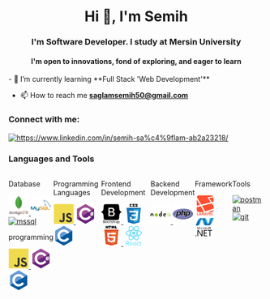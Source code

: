 <h1 align="center">Hi 👋, I'm Semih</h1>
<h3 align="center">I'm Software Developer. I study at Mersin University</h3>
<h4 align="center">I'm open to innovations, fond of exploring, and eager to learn </h4>
- 🌱 I’m currently learning **Full Stack 'Web Development'**

- 📫 How to reach me **saglamsemih50@gmail.com**

<h3 align="left">Connect with me:</h3>
<p align="left">
    <a href="https://linkedin.com/in/https://www.linkedin.com/in/semih-sa%c4%9flam-ab2a23218/" target="blank"><img
            align="center"
            src="https://raw.githubusercontent.com/rahuldkjain/github-profile-readme-generator/master/src/images/icons/Social/linked-in-alt.svg"
            alt="https://www.linkedin.com/in/semih-sa%c4%9flam-ab2a23218/" height="30" width="40" /></a>
</p>

<h3 align="left">Languages and Tools</h3>
<div class="row" style="display: flex">
    <div class="col">
        <p class="name">Database</p>
        <div><a href="https://www.mongodb.com/" target="_blank" rel="noreferrer"> <img
                    src="https://raw.githubusercontent.com/devicons/devicon/master/icons/mongodb/mongodb-original-wordmark.svg"
                    alt="mongodb" width="40" height="40" /> </a> <a href="https://www.mysql.com/"
                target="_blank" rel="noreferrer"> <img
                    src="https://raw.githubusercontent.com/devicons/devicon/master/icons/mysql/mysql-original-wordmark.svg"
                    alt="mysql" width="40" height="40" /> </a> <a
                href="https://www.microsoft.com/en-us/sql-server" target="_blank" rel="noreferrer"> <img
                    src="https://www.svgrepo.com/show/303229/microsoft-sql-server-logo.svg" alt="mssql"
                    width="40" height="40" /> </a></div>
        <p class="name">programming</p>
        <div><a href="https://developer.mozilla.org/en-US/docs/Web/JavaScript" target="_blank" rel="noreferrer"> <img
                    src="https://raw.githubusercontent.com/devicons/devicon/master/icons/javascript/javascript-original.svg"
                    alt="javascript" width="40" height="40" /> </a> <a href="https://www.w3schools.com/cs/"
                target="_blank" rel="noreferrer"> <img
                    src="https://raw.githubusercontent.com/devicons/devicon/master/icons/csharp/csharp-original.svg"
                    alt="csharp" width="40" height="40" /> </a> <a href="https://www.cprogramming.com/"
                target="_blank" rel="noreferrer"> <img
                    src="https://raw.githubusercontent.com/devicons/devicon/master/icons/c/c-original.svg"
                    alt="c" width="40" height="40" /> </a> </div>
    </div>
    <div class="col">
        <p class="name">Programming Languages</p>
        <div><a href="https://developer.mozilla.org/en-US/docs/Web/JavaScript" target="_blank" rel="noreferrer"> <img
                    src="https://raw.githubusercontent.com/devicons/devicon/master/icons/javascript/javascript-original.svg"
                    alt="javascript" width="40" height="40" /> </a> <a href="https://www.w3schools.com/cs/"
                target="_blank" rel="noreferrer"> <img
                    src="https://raw.githubusercontent.com/devicons/devicon/master/icons/csharp/csharp-original.svg"
                    alt="csharp" width="40" height="40" /> </a> <a href="https://www.cprogramming.com/"
                target="_blank" rel="noreferrer"> <img
                    src="https://raw.githubusercontent.com/devicons/devicon/master/icons/c/c-original.svg"
                    alt="c" width="40" height="40" /> </a> </div>
    </div>
    <div class="col">
        <p class="name">Frontend Development</p>
        <div><a href="https://getbootstrap.com" target="_blank" rel="noreferrer">
                <img src="https://raw.githubusercontent.com/devicons/devicon/master/icons/bootstrap/bootstrap-plain-wordmark.svg"
                    alt="bootstrap" width="40" height="40" /> </a> <a href="https://www.w3schools.com/css/"
                target="_blank" rel="noreferrer"> <img
                    src="https://raw.githubusercontent.com/devicons/devicon/master/icons/css3/css3-original-wordmark.svg"
                    alt="css3" width="40" height="40" /> </a> <a href="https://www.w3.org/html/"
                target="_blank" rel="noreferrer">
                <img src="https://raw.githubusercontent.com/devicons/devicon/master/icons/html5/html5-original-wordmark.svg"
                    alt="html5" width="40" height="40" /> </a> <a href="https://reactjs.org/" target="_blank"
                rel="noreferrer">
                <img src="https://raw.githubusercontent.com/devicons/devicon/master/icons/react/react-original-wordmark.svg"
                    alt="react" width="40" height="40" /> </a> </div>
    </div>
    <div class="col">
        <p class="name">Backend Development</p>
        <div><a href="https://nodejs.org" target="_blank" rel="noreferrer"> <img
                    src="https://raw.githubusercontent.com/devicons/devicon/master/icons/nodejs/nodejs-original-wordmark.svg"
                    alt="nodejs" width="40" height="40" /> </a> <a href="https://www.php.net" target="_blank"
                rel="noreferrer"> <img
                    src="https://raw.githubusercontent.com/devicons/devicon/master/icons/php/php-original.svg"
                    alt="php" width="40" height="40" /> </a> </div>
    </div>
    <div class="col">
        <p class="name">Framework </p>
        <div><a href="https://laravel.com/" target="_blank" rel="noreferrer"> <img
                    src="https://raw.githubusercontent.com/devicons/devicon/master/icons/laravel/laravel-plain-wordmark.svg"
                    alt="laravel" width="40" height="40" /> </a> <a href="https://dotnet.microsoft.com/"
                target="_blank" rel="noreferrer"> <img
                    src="https://raw.githubusercontent.com/devicons/devicon/master/icons/dot-net/dot-net-original-wordmark.svg"
                    alt="dotnet" width="40" height="40" /> </a></div>
    </div>
    <div class="col">
        <p class="name">Tools</p>
        <div><a href="https://postman.com" target="_blank" rel="noreferrer"> <img
                    src="https://www.vectorlogo.zone/logos/getpostman/getpostman-icon.svg" alt="postman"
                    width="40" height="40" /> </a> <a href="https://git-scm.com/" target="_blank"
                rel="noreferrer"> <img src="https://www.vectorlogo.zone/logos/git-scm/git-scm-icon.svg"
                    alt="git" width="40" height="40" /> </a></div>
    </div>
</div>
<div>

</div>
